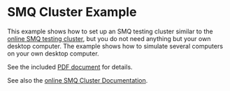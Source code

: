 # SMQ Cluster Example

This example shows how to set up an SMQ testing cluster similar to the
[online SMQ testing cluster](https://realtimelogic.com/IoT-LED-Cluster.html),
but you do not need anything but your own desktop computer. The
example shows how to simulate several computers on your own desktop
computer.

See the included [PDF document](README.pdf) for details.

See also the [online SMQ Cluster Documentation](http://realtimelogic.com/ba/doc/?url=SMQ-Cluster.html).


